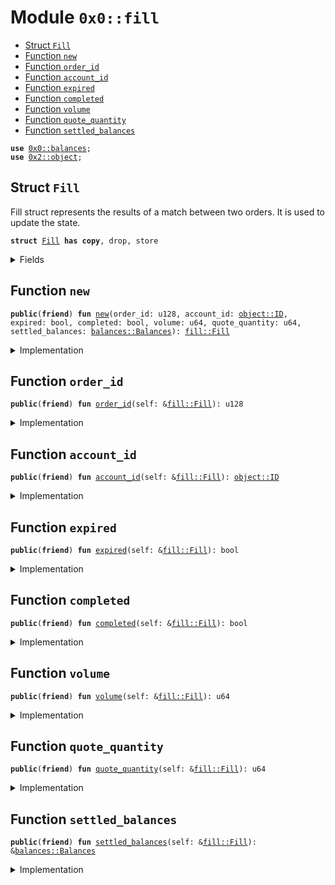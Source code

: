
<a name="0x0_fill"></a>

# Module `0x0::fill`



-  [Struct `Fill`](#0x0_fill_Fill)
-  [Function `new`](#0x0_fill_new)
-  [Function `order_id`](#0x0_fill_order_id)
-  [Function `account_id`](#0x0_fill_account_id)
-  [Function `expired`](#0x0_fill_expired)
-  [Function `completed`](#0x0_fill_completed)
-  [Function `volume`](#0x0_fill_volume)
-  [Function `quote_quantity`](#0x0_fill_quote_quantity)
-  [Function `settled_balances`](#0x0_fill_settled_balances)


<pre><code><b>use</b> <a href="balances.md#0x0_balances">0x0::balances</a>;
<b>use</b> <a href="dependencies/sui-framework/object.md#0x2_object">0x2::object</a>;
</code></pre>



<a name="0x0_fill_Fill"></a>

## Struct `Fill`

Fill struct represents the results of a match between two orders.
It is used to update the state.


<pre><code><b>struct</b> <a href="fill.md#0x0_fill_Fill">Fill</a> <b>has</b> <b>copy</b>, drop, store
</code></pre>



<details>
<summary>Fields</summary>


<dl>
<dt>
<code>order_id: u128</code>
</dt>
<dd>

</dd>
<dt>
<code>account_id: <a href="dependencies/sui-framework/object.md#0x2_object_ID">object::ID</a></code>
</dt>
<dd>

</dd>
<dt>
<code>expired: bool</code>
</dt>
<dd>

</dd>
<dt>
<code>completed: bool</code>
</dt>
<dd>

</dd>
<dt>
<code>volume: u64</code>
</dt>
<dd>

</dd>
<dt>
<code>quote_quantity: u64</code>
</dt>
<dd>

</dd>
<dt>
<code>settled_balances: <a href="balances.md#0x0_balances_Balances">balances::Balances</a></code>
</dt>
<dd>

</dd>
</dl>


</details>

<a name="0x0_fill_new"></a>

## Function `new`



<pre><code><b>public</b>(<b>friend</b>) <b>fun</b> <a href="fill.md#0x0_fill_new">new</a>(order_id: u128, account_id: <a href="dependencies/sui-framework/object.md#0x2_object_ID">object::ID</a>, expired: bool, completed: bool, volume: u64, quote_quantity: u64, settled_balances: <a href="balances.md#0x0_balances_Balances">balances::Balances</a>): <a href="fill.md#0x0_fill_Fill">fill::Fill</a>
</code></pre>



<details>
<summary>Implementation</summary>


<pre><code><b>public</b>(package) <b>fun</b> <a href="fill.md#0x0_fill_new">new</a>(
    order_id: u128,
    account_id: ID,
    expired: bool,
    completed: bool,
    volume: u64,
    quote_quantity: u64,
    settled_balances: Balances,
): <a href="fill.md#0x0_fill_Fill">Fill</a> {
    <a href="fill.md#0x0_fill_Fill">Fill</a> {
        order_id,
        account_id,
        expired,
        completed,
        volume,
        quote_quantity,
        settled_balances,
    }
}
</code></pre>



</details>

<a name="0x0_fill_order_id"></a>

## Function `order_id`



<pre><code><b>public</b>(<b>friend</b>) <b>fun</b> <a href="fill.md#0x0_fill_order_id">order_id</a>(self: &<a href="fill.md#0x0_fill_Fill">fill::Fill</a>): u128
</code></pre>



<details>
<summary>Implementation</summary>


<pre><code><b>public</b>(package) <b>fun</b> <a href="fill.md#0x0_fill_order_id">order_id</a>(self: &<a href="fill.md#0x0_fill_Fill">Fill</a>): u128 {
    self.order_id
}
</code></pre>



</details>

<a name="0x0_fill_account_id"></a>

## Function `account_id`



<pre><code><b>public</b>(<b>friend</b>) <b>fun</b> <a href="fill.md#0x0_fill_account_id">account_id</a>(self: &<a href="fill.md#0x0_fill_Fill">fill::Fill</a>): <a href="dependencies/sui-framework/object.md#0x2_object_ID">object::ID</a>
</code></pre>



<details>
<summary>Implementation</summary>


<pre><code><b>public</b>(package) <b>fun</b> <a href="fill.md#0x0_fill_account_id">account_id</a>(self: &<a href="fill.md#0x0_fill_Fill">Fill</a>): ID {
    self.account_id
}
</code></pre>



</details>

<a name="0x0_fill_expired"></a>

## Function `expired`



<pre><code><b>public</b>(<b>friend</b>) <b>fun</b> <a href="fill.md#0x0_fill_expired">expired</a>(self: &<a href="fill.md#0x0_fill_Fill">fill::Fill</a>): bool
</code></pre>



<details>
<summary>Implementation</summary>


<pre><code><b>public</b>(package) <b>fun</b> <a href="fill.md#0x0_fill_expired">expired</a>(self: &<a href="fill.md#0x0_fill_Fill">Fill</a>): bool {
    self.expired
}
</code></pre>



</details>

<a name="0x0_fill_completed"></a>

## Function `completed`



<pre><code><b>public</b>(<b>friend</b>) <b>fun</b> <a href="fill.md#0x0_fill_completed">completed</a>(self: &<a href="fill.md#0x0_fill_Fill">fill::Fill</a>): bool
</code></pre>



<details>
<summary>Implementation</summary>


<pre><code><b>public</b>(package) <b>fun</b> <a href="fill.md#0x0_fill_completed">completed</a>(self: &<a href="fill.md#0x0_fill_Fill">Fill</a>): bool {
    self.completed
}
</code></pre>



</details>

<a name="0x0_fill_volume"></a>

## Function `volume`



<pre><code><b>public</b>(<b>friend</b>) <b>fun</b> <a href="fill.md#0x0_fill_volume">volume</a>(self: &<a href="fill.md#0x0_fill_Fill">fill::Fill</a>): u64
</code></pre>



<details>
<summary>Implementation</summary>


<pre><code><b>public</b>(package) <b>fun</b> <a href="fill.md#0x0_fill_volume">volume</a>(self: &<a href="fill.md#0x0_fill_Fill">Fill</a>): u64 {
    self.volume
}
</code></pre>



</details>

<a name="0x0_fill_quote_quantity"></a>

## Function `quote_quantity`



<pre><code><b>public</b>(<b>friend</b>) <b>fun</b> <a href="fill.md#0x0_fill_quote_quantity">quote_quantity</a>(self: &<a href="fill.md#0x0_fill_Fill">fill::Fill</a>): u64
</code></pre>



<details>
<summary>Implementation</summary>


<pre><code><b>public</b>(package) <b>fun</b> <a href="fill.md#0x0_fill_quote_quantity">quote_quantity</a>(self: &<a href="fill.md#0x0_fill_Fill">Fill</a>): u64 {
    self.quote_quantity
}
</code></pre>



</details>

<a name="0x0_fill_settled_balances"></a>

## Function `settled_balances`



<pre><code><b>public</b>(<b>friend</b>) <b>fun</b> <a href="fill.md#0x0_fill_settled_balances">settled_balances</a>(self: &<a href="fill.md#0x0_fill_Fill">fill::Fill</a>): &<a href="balances.md#0x0_balances_Balances">balances::Balances</a>
</code></pre>



<details>
<summary>Implementation</summary>


<pre><code><b>public</b>(package) <b>fun</b> <a href="fill.md#0x0_fill_settled_balances">settled_balances</a>(self: &<a href="fill.md#0x0_fill_Fill">Fill</a>): &Balances {
    &self.settled_balances
}
</code></pre>



</details>
